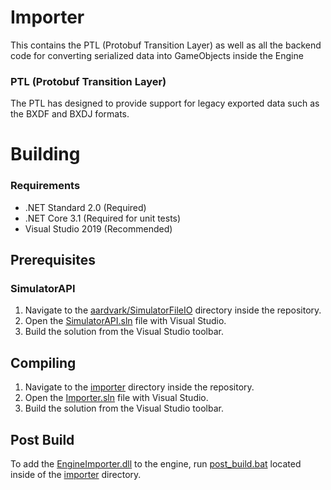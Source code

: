 # Importer
This contains the PTL (Protobuf Transition Layer) as well as all the backend code for converting serialized data into GameObjects inside the Engine
### PTL (Protobuf Transition Layer)
The PTL has designed to provide support for legacy exported data such as the BXDF and BXDJ formats.

# Building
### Requirements
- .NET Standard 2.0 (Required)
- .NET Core 3.1 (Required for unit tests)
- Visual Studio 2019 (Recommended)
## Prerequisites
### SimulatorAPI
1. Navigate to the [aardvark/SimulatorFileIO](/aardvark/SimulatorFileIO/) directory inside the repository.
2. Open the [SimulatorAPI.sln](/aardvark/SimulatorFileIO/SimulatorAPI.sln) file with Visual Studio.
3. Build the solution from the Visual Studio toolbar.
## Compiling
1. Navigate to the [importer](/importer/) directory inside the repository.
2. Open the [Importer.sln](/importer/Importer.sln) file with Visual Studio.
3. Build the solution from the Visual Studio toolbar.

## Post Build
To add the [EngineImporter.dll](/engine/Assets/Packages/EngineImport.dll) to the engine, run [post_build.bat](/importer/post_build.bat) located inside of the [importer](/importer/) directory.